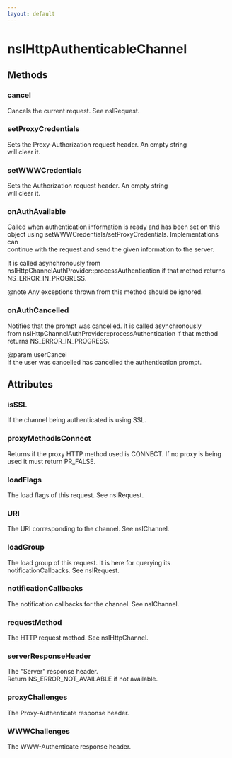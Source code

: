 ```yaml
---
layout: default
---
```


# nsIHttpAuthenticableChannel #

## Methods ##

### cancel ###
  
Cancels the current request. See nsIRequest.  
  

### setProxyCredentials ###
  
Sets the Proxy-Authorization request header. An empty string  
will clear it.  
  

### setWWWCredentials ###
  
Sets the Authorization request header. An empty string  
will clear it.  
  

### onAuthAvailable ###
  
Called when authentication information is ready and has been set on this  
object using setWWWCredentials/setProxyCredentials. Implementations can  
continue with the request and send the given information to the server.  
  
It is called asynchronously from  
nsIHttpChannelAuthProvider::processAuthentication if that method returns  
NS_ERROR_IN_PROGRESS.  
  
@note  Any exceptions thrown from this method should be ignored.  
  

### onAuthCancelled ###
  
Notifies that the prompt was cancelled. It is called asynchronously  
from nsIHttpChannelAuthProvider::processAuthentication if that method  
returns NS_ERROR_IN_PROGRESS.  
  
@param userCancel  
       If the user was cancelled has cancelled the authentication prompt.  
  

## Attributes ##

### isSSL ###
  
If the channel being authenticated is using SSL.  
  

### proxyMethodIsConnect ###
  
Returns if the proxy HTTP method used is CONNECT. If no proxy is being  
used it must return PR_FALSE.  
  

### loadFlags ###
  
The load flags of this request. See nsIRequest.  
  

### URI ###
  
The URI corresponding to the channel. See nsIChannel.  
  

### loadGroup ###
  
The load group of this request. It is here for querying its  
notificationCallbacks. See nsIRequest.  
  

### notificationCallbacks ###
  
The notification callbacks for the channel. See nsIChannel.  
  

### requestMethod ###
  
The HTTP request method. See nsIHttpChannel.  
  

### serverResponseHeader ###
  
The "Server" response header.  
Return NS_ERROR_NOT_AVAILABLE if not available.  
  

### proxyChallenges ###
  
The Proxy-Authenticate response header.  
  

### WWWChallenges ###
  
The WWW-Authenticate response header.  
  
